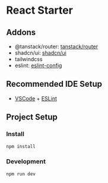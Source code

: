 # React Starter

## Addons

- @tanstack/router: [tanstack/router](https://tanstack.com/router)
- shadcn/ui: [shadcn/ui](https://ui.shadcn.com)
- tailwindcss
- eslint: [eslint-config](https://github.com/antfu/eslint-config)

## Recommended IDE Setup

- [VSCode](https://code.visualstudio.com/) + [ESLint](https://marketplace.visualstudio.com/items?itemName=dbaeumer.vscode-eslint)

## Project Setup

### Install

```bash
npm install
```

### Development

```bash
npm run dev
```
